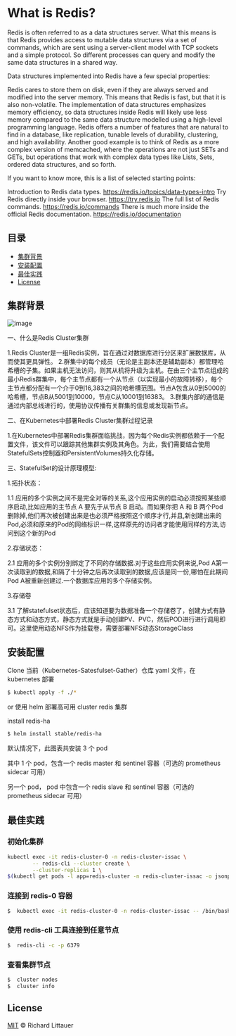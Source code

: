 # What is Redis?


Redis is often referred to as a data structures server. What this means is that Redis provides access to mutable data structures via a set of commands, which are sent using a server-client model with TCP sockets and a simple protocol. So different processes can query and modify the same data structures in a shared way.

Data structures implemented into Redis have a few special properties:

Redis cares to store them on disk, even if they are always served and modified into the server memory. This means that Redis is fast, but that it is also non-volatile.
The implementation of data structures emphasizes memory efficiency, so data structures inside Redis will likely use less memory compared to the same data structure modelled using a high-level programming language.
Redis offers a number of features that are natural to find in a database, like replication, tunable levels of durability, clustering, and high availability.
Another good example is to think of Redis as a more complex version of memcached, where the operations are not just SETs and GETs, but operations that work with complex data types like Lists, Sets, ordered data structures, and so forth.

If you want to know more, this is a list of selected starting points:

Introduction to Redis data types. https://redis.io/topics/data-types-intro
Try Redis directly inside your browser. https://try.redis.io
The full list of Redis commands. https://redis.io/commands
There is much more inside the official Redis documentation. https://redis.io/documentation


## 目录

- [集群背景](#集群背景)
- [安装配置](#安装配置)
- [最佳实践](#最佳实践)
- [License](#license)

## 集群背景

![image](https://user-images.githubusercontent.com/96233798/150905201-8402ef35-1023-44b2-a938-e1694a3510ab.png)


一、什么是Redis Cluster集群

1.Redis Cluster是一组Redis实例，旨在通过对数据库进行分区来扩展数据库，从而使其更具弹性。
2.群集中的每个成员（无论是主副本还是辅助副本）都管理哈希槽的子集。如果主机无法访问，则其从机将升级为主机。在由三个主节点组成的最小Redis群集中，每个主节点都有一个从节点（以实现最小的故障转移），每个主节点都分配有一个介于0到16,383之间的哈希槽范围。节点A包含从0到5000的哈希槽，节点B从5001到10000，节点C从10001到16383。
3.群集内部的通信是通过内部总线进行的，使用协议传播有关群集的信息或发现新节点。

二、在Kubernetes中部署Redis Cluster集群过程记录

1.在Kubernetes中部署Redis集群面临挑战，因为每个Redis实例都依赖于一个配置文件，该文件可以跟踪其他集群实例及其角色。为此，我们需要结合使用StatefulSets控制器和PersistentVolumes持久化存储。

三、StatefulSet的设计原理模型:

1.拓扑状态：

1.1 应用的多个实例之间不是完全对等的关系,这个应用实例的启动必须按照某些顺序启动,比如应用的主节点 A 要先于从节点 B 启动。而如果你把 A 和 B 两个Pod删除掉,他们再次被创建出来是也必须严格按照这个顺序才行,并且,新创建出来的Pod,必须和原来的Pod的网络标识一样,这样原先的访问者才能使用同样的方法,访问到这个新的Pod

2.存储状态：

2.1 应用的多个实例分别绑定了不同的存储数据.对于这些应用实例来说,Pod A第一次读取到的数据,和隔了十分钟之后再次读取到的数据,应该是同一份,哪怕在此期间Pod A被重新创建过.一个数据库应用的多个存储实例。

3.存储卷

3.1 了解statefulset状态后，应该知道要为数据准备一个存储卷了，创建方式有静态方式和动态方式，静态方式就是手动创建PV、PVC，然后POD进行进行调用即可。这里使用动态NFS作为挂载卷，需要部署NFS动态StorageClass


## 安装配置

Clone 当前（Kubernetes-Satesfulset-Gather）仓库 yaml 文件，在 kubernetes 部署

```sh
$ kubectl apply -f ./*
```
or 使用 helm 部署高可用 cluster redis 集群

install redis-ha 
```sh
$ helm install stable/redis-ha
```
默认情况下，此图表共安装 3 个 pod

其中 1 个 pod，包含一个 redis master 和 sentinel 容器（可选的 prometheus  sidecar 可用）

另一个 pod， pod 中包含一个 redis slave 和 sentinel 容器（可选的 prometheus sidecar 可用）


## 最佳实践

### 初始化集群

```sh
kubectl exec -it redis-cluster-0 -n redis-cluster-issac \
		-- redis-cli --cluster create \
		--cluster-replicas 1 \
$(kubectl get pods -l app=redis-cluster -n redis-cluster-issac -o jsonpath='{range.items[*]}{.status.podIP}:6379 ')
```
###  连接到 redis-0 容器

```sh
$  kubectl exec -it redis-cluster-0 -n redis-cluster-issac -- /bin/bash
```

###  使用 redis-cli 工具连接到任意节点
```sh
$  redis-cli -c -p 6379
```
###  查看集群节点
```sh
$  cluster nodes 
$  cluster info
```
###




## License

[MIT](LICENSE) © Richard Littauer
